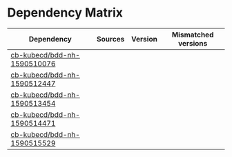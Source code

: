 # Dependency Matrix

Dependency | Sources | Version | Mismatched versions
---------- | ------- | ------- | -------------------
[cb-kubecd/bdd-nh-1590510076](https://github.com/cb-kubecd/bdd-nh-1590510076.git) |  | []() | 
[cb-kubecd/bdd-nh-1590512447](https://github.com/cb-kubecd/bdd-nh-1590512447.git) |  | []() | 
[cb-kubecd/bdd-nh-1590513454](https://github.com/cb-kubecd/bdd-nh-1590513454.git) |  | []() | 
[cb-kubecd/bdd-nh-1590514471](https://github.com/cb-kubecd/bdd-nh-1590514471.git) |  | []() | 
[cb-kubecd/bdd-nh-1590515529](https://github.com/cb-kubecd/bdd-nh-1590515529.git) |  | []() | 
